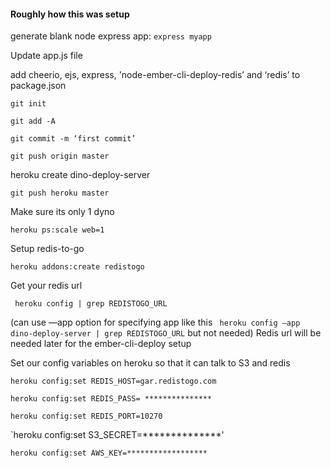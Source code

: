 #### Roughly how this was setup
generate blank node express app:
`express myapp`

Update app.js file

add cheerio, ejs, express, 'node-ember-cli-deploy-redis’ and ‘redis’ to package.json

`git init`

`git add -A`

`git commit -m ‘first commit’`

`git push origin master`

heroku create dino-deploy-server

`git push heroku master`

Make sure its only 1 dyno

`heroku ps:scale web=1`

Setup redis-to-go

`heroku addons:create redistogo`

Get your redis url

` heroku config | grep REDISTOGO_URL`

(can use —app option for specifying app like this ` heroku config —app dino-deploy-server | grep REDISTOGO_URL`  but not needed)
Redis url will be needed later for the ember-cli-deploy setup

Set our config variables on heroku so that it can talk to S3 and redis

`heroku config:set REDIS_HOST=gar.redistogo.com`

`heroku config:set REDIS_PASS= ***************`

`heroku config:set REDIS_PORT=10270`

`heroku config:set S3_SECRET=**************'

`heroku config:set AWS_KEY=******************`
